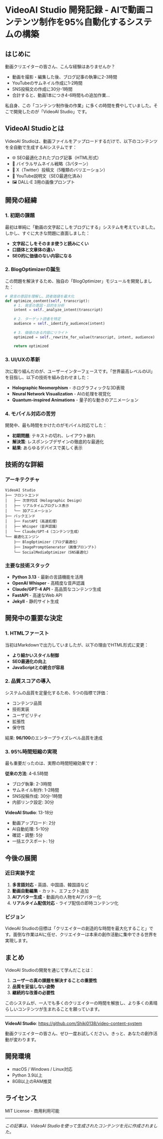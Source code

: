 # VideoAI Studio 開発記録 - AIで動画コンテンツ制作を95%自動化するシステムの構築

## はじめに

動画クリエイターの皆さん、こんな経験はありませんか？

- 動画を撮影・編集した後、ブログ記事の執筆に2-3時間
- YouTubeのサムネイル作成に1-2時間
- SNS投稿文の作成に30分-1時間
- 合計すると、動画1本につき4-6時間もの追加作業...

私自身、この「コンテンツ制作後の作業」に多くの時間を費やしていました。そこで開発したのが「VideoAI Studio」です。

## VideoAI Studioとは

VideoAI Studioは、動画ファイルをアップロードするだけで、以下のコンテンツを全自動で生成するAIシステムです：

- 🌐 SEO最適化されたブログ記事（HTML形式）
- 🎨 バイラルサムネイル戦略（3パターン）
- 📱 X（Twitter）投稿文（5種類のバリエーション）
- 🎯 YouTube説明文（SEO最適化済み）
- 🖼️ DALL-E 3用の画像プロンプト

## 開発の経緯

### 1. 初期の課題

最初は単純に「動画の文字起こしをブログにする」システムを考えていました。しかし、すぐに大きな問題に直面しました：

- **文字起こしをそのまま使うと読みにくい**
- **口語体と文章体の違い**
- **SEO的に価値のない内容になる**

### 2. BlogOptimizerの誕生

この問題を解決するため、独自の「BlogOptimizer」モジュールを開発しました：

```python
# 発言の意図を理解し、読者価値を最大化
def optimize_content(self, transcript):
    # 1. 発言の意図・目的を分析
    intent = self._analyze_intent(transcript)
    
    # 2. ターゲット読者を特定
    audience = self._identify_audience(intent)
    
    # 3. 価値のある内容にリライト
    optimized = self._rewrite_for_value(transcript, intent, audience)
    
    return optimized
```

### 3. UI/UXの革新

次に取り組んだのが、ユーザーインターフェースです。「世界最高レベルのUI」を目指し、以下の技術を組み合わせました：

- **Holographic Neomorphism** - ホログラフィックな3D表現
- **Neural Network Visualization** - AIの処理を視覚化
- **Quantum-inspired Animations** - 量子的な動きのアニメーション

### 4. モバイル対応の苦労

開発中、最も時間をかけたのがモバイル対応でした：

- **初期問題**: テキストの切れ、レイアウト崩れ
- **解決策**: レスポンシブデザインの徹底的な最適化
- **結果**: あらゆるデバイスで美しく表示

## 技術的な詳細

### アーキテクチャ

```
VideoAI Studio
├── フロントエンド
│   ├── 次世代UI（Holographic Design）
│   ├── リアルタイムプログレス表示
│   └── 3Dアニメーション
├── バックエンド
│   ├── FastAPI（高速処理）
│   ├── Whisper（音声認識）
│   └── Claude/GPT-4（コンテンツ生成）
└── 最適化エンジン
    ├── BlogOptimizer（ブログ最適化）
    ├── ImagePromptGenerator（画像プロンプト）
    └── SocialMediaOptimizer（SNS最適化）
```

### 主要な技術スタック

- **Python 3.13** - 最新の言語機能を活用
- **OpenAI Whisper** - 高精度な音声認識
- **Claude/GPT-4 API** - 高品質なコンテンツ生成
- **FastAPI** - 高速なWeb API
- **Jekyll** - 静的サイト生成

## 開発中の重要な決定

### 1. HTMLファースト

当初はMarkdownで出力していましたが、以下の理由でHTML形式に変更：

- **より細かいスタイル制御**
- **SEO最適化の向上**
- **JavaScriptとの統合が容易**

### 2. 品質スコアの導入

システムの品質を定量化するため、5つの指標で評価：

- コンテンツ品質
- 技術実装
- ユーザビリティ
- 拡張性
- 保守性

結果: **96/100**のエンタープライズレベル品質を達成

### 3. 95%時間短縮の実現

最も重要だったのは、実際の時間短縮効果です：

**従来の方法**: 4-6.5時間
- ブログ執筆: 2-3時間
- サムネイル制作: 1-2時間
- SNS投稿作成: 30分-1時間
- 内部リンク設定: 30分

**VideoAI Studio**: 13-18分
- 動画アップロード: 2分
- AI自動処理: 5-10分
- 確認・調整: 5分
- 一括エクスポート: 1分

## 今後の展開

### 近日実装予定

1. **多言語対応** - 英語、中国語、韓国語など
2. **動画自動編集** - カット、エフェクト追加
3. **AIアバター生成** - 動画内の人物をAIアバター化
4. **リアルタイム配信対応** - ライブ配信の即時コンテンツ化

### ビジョン

VideoAI Studioの目標は「クリエイターの創造的な時間を最大化すること」です。面倒な作業はAIに任せ、クリエイターは本来の創作活動に集中できる世界を実現します。

## まとめ

VideoAI Studioの開発を通じて学んだことは：

1. **ユーザーの真の課題を解決することの重要性**
2. **品質を妥協しない姿勢**
3. **継続的な改善の必要性**

このシステムが、一人でも多くのクリエイターの時間を解放し、より多くの素晴らしいコンテンツが生まれることを願っています。

---

**VideoAI Studio**: https://github.com/Shiki0138/video-content-system

動画クリエイターの皆さん、ぜひ一度お試しください。きっと、あなたの創作活動が変わります。

## 開発環境

- macOS / Windows / Linux対応
- Python 3.9以上
- 8GB以上のRAM推奨

## ライセンス

MIT License - 商用利用可能

---

*この記事は、VideoAI Studioを使って生成されたコンテンツを元に作成されました。*
